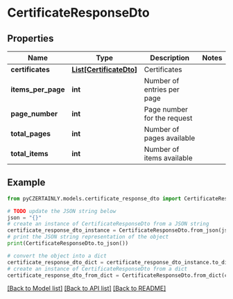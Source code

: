 # CertificateResponseDto


## Properties

Name | Type | Description | Notes
------------ | ------------- | ------------- | -------------
**certificates** | [**List[CertificateDto]**](CertificateDto.md) | Certificates | 
**items_per_page** | **int** | Number of entries per page | 
**page_number** | **int** | Page number for the request | 
**total_pages** | **int** | Number of pages available | 
**total_items** | **int** | Number of items available | 

## Example

```python
from pyCZERTAINLY.models.certificate_response_dto import CertificateResponseDto

# TODO update the JSON string below
json = "{}"
# create an instance of CertificateResponseDto from a JSON string
certificate_response_dto_instance = CertificateResponseDto.from_json(json)
# print the JSON string representation of the object
print(CertificateResponseDto.to_json())

# convert the object into a dict
certificate_response_dto_dict = certificate_response_dto_instance.to_dict()
# create an instance of CertificateResponseDto from a dict
certificate_response_dto_from_dict = CertificateResponseDto.from_dict(certificate_response_dto_dict)
```
[[Back to Model list]](../README.md#documentation-for-models) [[Back to API list]](../README.md#documentation-for-api-endpoints) [[Back to README]](../README.md)



